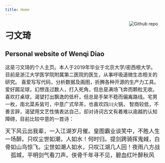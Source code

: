 ```yaml
---
title: Home
---
```


[<img src="https://gitee.com/wdiao-zju/picture-bed/raw/master/logo_github.jpg" style="max-width:20%;min-width:100px;float:right;" alt="Github repo" />](https://github.com/wdiao-zju)

# 刁文琦

## Personal website of Wenqi Diao
<font size=3.5>
这是刁文琦的个人主页。本人于2019年毕业于北京大学/密西根大学。目前是浙江大学医学院附属第二医院的医生，从事呼吸道微生态相关的研究。
喜爱写写代码，分析数据及画图，折腾各种开源的生产力工具。爱好踢足球，幻想连过数人，打入死角，但总是满场飞奔而颗粒无收。喜欢打桌球，渴望打出飘逸的低杆，但总是手架不稳而偏离路线。宅男一枚，南北菜系皆可，中意广式早茶，也喜欢四川火锅，
智商较低，不善言辞，渴望用文艺性情表达自己，却对诗词古文有着难以逾越的认知障碍，目前比较中意的一首诗：
</font>
<center>
<font face="黑体" size=4>

天下风云出我辈，一入江湖岁月催。皇图霸业谈笑中，不胜人生一场醉。只叹尘世如潮，人如水！何时归。提剑跨骑挥鬼蜮，白骨如山鸟惊飞。尘世如潮人如水，只叹江湖几人回！夜雨八方战孤城，平明剑气看刀声。侠骨千年寻不见，碧血红叶醉秋风
</font>
</center>


